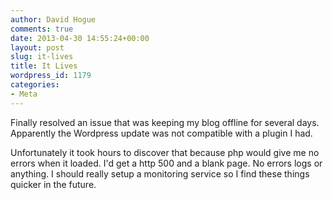 ```yaml
---
author: David Hogue
comments: true
date: 2013-04-30 14:55:24+00:00
layout: post
slug: it-lives
title: It Lives
wordpress_id: 1179
categories:
- Meta
---
```


Finally resolved an issue that was keeping my blog offline for several days. Apparently the Wordpress update was not compatible with a plugin I had.

Unfortunately it took hours to discover that because php would give me no errors when it loaded. I'd get a http 500 and a blank page. No errors logs or anything. I should really setup a monitoring service so I find these things quicker in the future.
